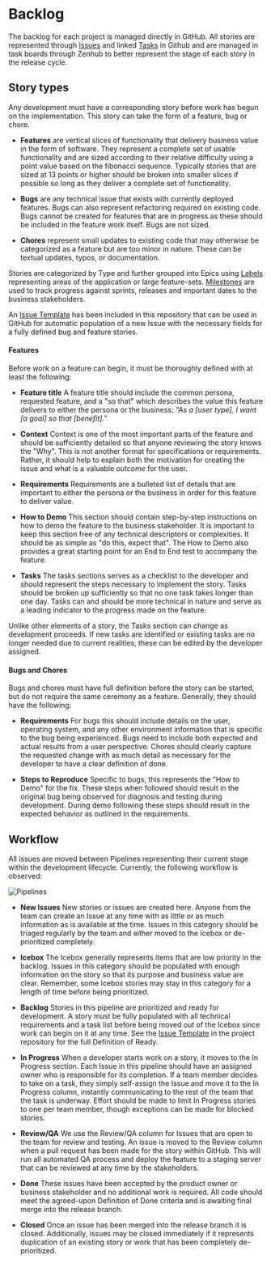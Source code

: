 # Backlog

The backlog for each project is managed directly in GitHub. All stories are represented through [Issues](https://guides.github.com/features/issues/) and linked [Tasks](https://github.com/blog/1375-task-lists-in-gfm-issues-pulls-comments) in Github and are managed in task boards through Zenhub to better represent the stage of each story in the release cycle.

## Story types

Any development must have a corresponding story before work has begun on the implementation. This story can take the form of a feature, bug or chore.

* **Features** are vertical slices of functionality that delivery business value in the form of software. They represent a complete set of usable functionality and are sized according to their relative difficulty using a point value based on the fibonacci sequence. Typically stories that are sized at 13 points or higher should be broken into smaller slices if possible so long as they deliver a complete set of functionality.

* **Bugs** are any technical issue that exists with currently deployed features. Bugs can also represent refactoring required on existing code. Bugs cannot be created for features that are in progress as these should be included in the feature work itself. Bugs are not sized.

* **Chores** represent small updates to existing code that may otherwise be categorized as a feature but are too minor in nature. These can be textual updates, typos, or documentation.

Stories are categorized by Type and further grouped into Epics using [Labels](./LABELS.md) representing areas of the application or large feature-sets. [Milestones](https://help.github.com/articles/creating-and-editing-milestones-for-issues-and-pull-requests/) are used to track progress against sprints, releases and important dates to the business stakeholders.

An [Issue Template](../.github/ISSUE_TEMPLATE.md) has been included in this repository that can be used in GitHub for automatic population of a new Issue with the necessary fields for a fully defined bug and feature stories.

#### Features

Before work on a feature can begin, it must be thoroughly defined with at least the following:

* **Feature title** A feature title should include the common persona, requested feature, and a "so that" which describes the value this feature delivers to either the persona or the business: _"As a [user type], I want [a goal] so that [benefit]."_

* **Context** Context is one of the most important parts of the feature and should be sufficiently detailed so that anyone reviewing the story knows the "Why". This is not another format for specifications or requirements. Rather, it should help to explain both the motivation for creating the issue and what is a valuable _outcome_ for the user.

* **Requirements** Requirements are a bulleted list of details that are important to either the persona or the business in order for this feature to deliver value.

* **How to Demo** This section should contain step-by-step instructions on how to demo the feature to the business stakeholder. It is important to keep this section free of any technical descriptors or complexities. It should be as simple as "do this, expect that". The How to Demo also provides a great starting point for an End to End test to accompany the feature.

* **Tasks** The tasks sections serves as a checklist to the developer and should represent the steps necessary to implement the story. Tasks should be broken up sufficiently so that no one task takes longer than one day. Tasks can and should be more technical in nature and serve as a leading indicator to the progress made on the feature.

Unlike other elements of a story, the Tasks section can change as development
proceeds. If new tasks are identified or existing tasks are no longer needed due
to current realities, these can be edited by the developer assigned.

#### Bugs and Chores

Bugs and chores must have full definition before the story can be started, but do not require the same ceremony as a feature. Generally, they should have the following:

* **Requirements** For bugs this should include details on the user, operating system, and any other environment information that is specific to the bug being experienced. Bugs need to include both expected and actual results from a user perspective. Chores should clearly capture the requested change with as much detail as necessary for the developer to have a clear definition of done.

* **Steps to Reproduce** Specific to bugs, this represents the "How to Demo" for the fix. These steps when followed should result in the original bug being observed for diagnosis and testing during development. During demo following these steps should result in the expected behavior as outlined in the requirements.

## Workflow

All issues are moved between Pipelines representing their current stage within the development lifecycle. Currently, the following workflow is observed:

![Pipelines](../images/pipeline-overview.jpg)

* **New Issues** New stories or issues are created here. Anyone from the team can create an Issue at any time with as little or as much information as is available at the time. Issues in this category should be triaged regularly by the team and either moved to the Icebox or de-prioritized completely.

* **Icebox** The Icebox generally represents items that are low priority in the backlog. Issues in this category should be populated with enough information on the story so that its purpose and business value are clear. Remember, some Icebox stories may stay in this category for a length of time before being prioritized.

* **Backlog** Stories in this pipeline are prioritized and ready for development. A story must be fully populated with all technical requirements and a task list before being moved out of the Icebox since work can begin on it at any time. See the [Issue Template](../.github/ISSUE_TEMPLATE.md) in the project repository for the full Definition of Ready.

* **In Progress** When a developer starts work on a story, it moves to the In Progress section. Each Issue in this pipeline should have an assigned owner who is responsible for its completion. If a team member decides to take on a task, they simply self-assign the Issue and move it to the In Progress column, instantly communicating to the rest of the team that the task is underway. Effort should be made to limit In Progress stories to one per team member, though exceptions can be made for blocked stories.

* **Review/QA** We use the Review/QA column for Issues that are open to the team for review and testing. An issue is moved to the Review column when a pull request has been made for the story within GitHub. This will run all automated QA process and deploy the feature to a staging server that can be reviewed at any time by the stakeholders.

* **Done** These issues have been accepted by the product owner or business stakeholder and no additional work is required. All code should meet the agreed-upon Definition of Done criteria and is awaiting final merge into the release branch.

* **Closed** Once an issue has been merged into the release branch it is closed. Additionally, issues may be closed immediately if it represents duplication of an existing story or work that has been completely de-prioritized.

